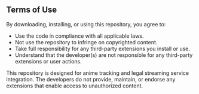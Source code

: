 ## Terms of Use

By downloading, installing, or using this repository, you agree to:
- Use the code in compliance with all applicable laws.
- Not use the repository to infringe on copyrighted content.
- Take full responsibility for any third-party extensions you install or use.
- Understand that the developer(s) are not responsible for any third-party extensions or user actions.

This repository is designed for anime tracking and legal streaming service integration. The developers do not provide, maintain, or endorse any extensions that enable access to unauthorized content.
